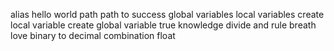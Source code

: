 alias
hello world
path
path to success
global variables
local variables
create local variable
create global variable
true knowledge
divide and rule
breath love
binary to decimal
combination
float
